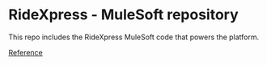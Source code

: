 # RideXpress - MuleSoft repository

This repo includes the RideXpress MuleSoft code that powers the platform.

[Reference](https://github.com/RideXpress/docs)